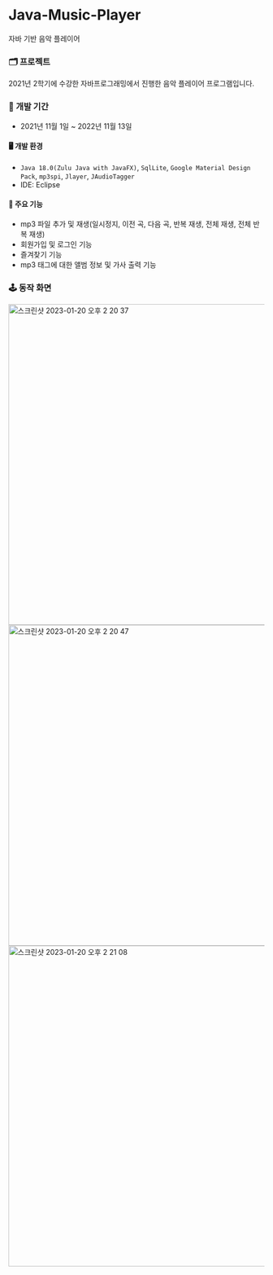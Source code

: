 # Java-Music-Player
자바 기반 음악 플레이어

### 🗂️ 프로젝트 
2021년 2학기에 수강한 자바프로그래밍에서 진행한 음악 플레이어 프로그램입니다.
<br>

### 📆 개발 기간
* 2021년 11월 1일 ~ 2022년 11월 13일

#### 🖥️ 개발 환경
 - `Java 18.0(Zulu Java with JavaFX)`, `SqlLite`, `Google Material Design Pack`, `mp3spi`, `Jlayer`, `JAudioTagger`
 - IDE: Eclipse

#### 🔖 주요 기능
 - mp3 파일 추가 및 재생(일시정지, 이전 곡, 다음 곡, 반복 재생, 전체 재생, 전체 반복 재생)
 - 회원가입 및 로그인 기능
 - 즐겨찾기 기능
 - mp3 태그에 대한 앨범 정보 및 가사 출력 기능

### 🕹️ 동작 화면
<img width="630" alt="스크린샷 2023-01-20 오후 2 20 37" src="https://user-images.githubusercontent.com/74158951/213623125-9fb4e2ec-8d57-4c31-8d01-f83827600aa2.png">
<img width="630" alt="스크린샷 2023-01-20 오후 2 20 47" src="https://user-images.githubusercontent.com/74158951/213623139-ae979ad8-6a2c-40eb-97b9-8fcf267e4795.png">
<img width="630" alt="스크린샷 2023-01-20 오후 2 21 08" src="https://user-images.githubusercontent.com/74158951/213623146-cfd1fd1f-1ec8-4e6e-9cf8-cd68ff8081a6.png">

